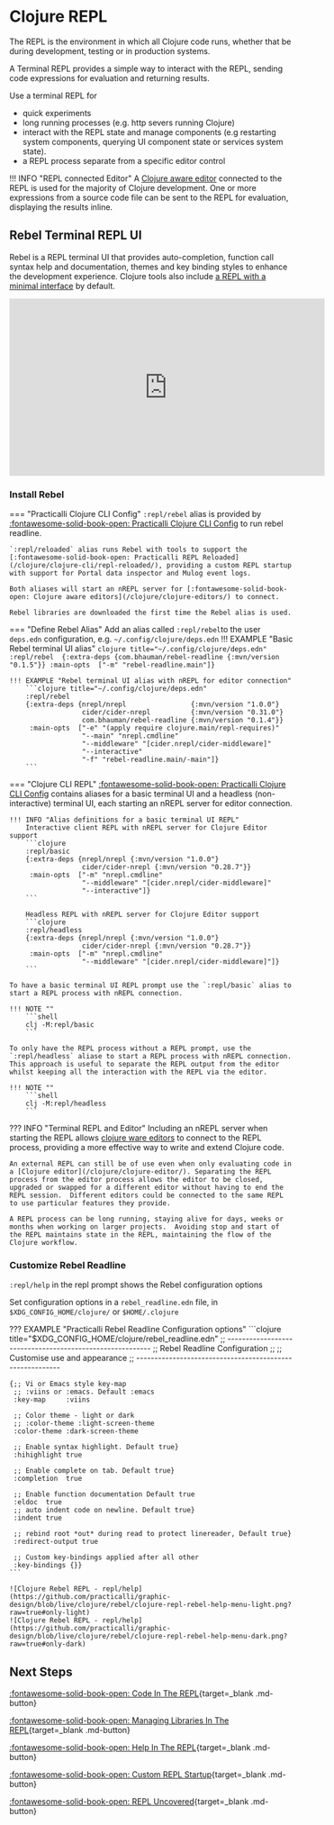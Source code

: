 # Clojure REPL

The REPL is the environment in which all Clojure code runs, whether that be during development, testing or in production systems.

A Terminal REPL provides a simple way to interact with the REPL, sending code expressions for evaluation and returning results. 

Use a  terminal REPL for 

* quick experiments
* long running processes (e.g. http severs running Clojure) 
* interact with the REPL state and manage components (e.g restarting system components, querying UI component state or services system state).
* a REPL process separate from a specific editor control

!!! INFO "REPL connected Editor"
    A [Clojure aware editor](/clojure/clojure-editors/) connected to the REPL is used for the majority of Clojure development.  One or more expressions from a source code file can be sent to the REPL for evaluation, displaying the results inline.


## Rebel Terminal REPL UI

Rebel is a REPL terminal UI that provides auto-completion, function call syntax help and documentation, themes and key binding styles to enhance the development experience.  Clojure tools also include [a REPL with a minimal interface](/alternative-tools/clojure-cli/basic-repl.md) by default.

<p style="text-align:center">
<iframe width="560" height="315" src="https://www.youtube.com/embed/U19TWMsg0s0" title="YouTube video player" frameborder="0" allow="accelerometer; autoplay; clipboard-write; encrypted-media; gyroscope; picture-in-picture" allowfullscreen></iframe>
</p>

### Install Rebel 

=== "Practicalli Clojure CLI Config"
    `:repl/rebel` alias is provided by [:fontawesome-solid-book-open: Practicalli Clojure CLI Config](/clojure/install/clojure-cli/#practicalli-clojure-cli-config) to run rebel readline.

    `:repl/reloaded` alias runs Rebel with tools to support the [:fontawesome-solid-book-open: Practicalli REPL Reloaded](/clojure/clojure-cli/repl-reloaded/), providing a custom REPL startup with support for Portal data inspector and Mulog event logs.

    Both aliases will start an nREPL server for [:fontawesome-solid-book-open: Clojure aware editors](/clojure/clojure-editors/) to connect.

    Rebel libraries are downloaded the first time the Rebel alias is used.


=== "Define Rebel Alias"
    Add an alias called `:repl/rebel`to the user `deps.edn` configuration, e.g. `~/.config/clojure/deps.edn`
    !!! EXAMPLE "Basic Rebel terminal UI alias"
        ```clojure title="~/.config/clojure/deps.edn"
        :repl/rebel 
        {:extra-deps {com.bhauman/rebel-readline {:mvn/version "0.1.5"}}
         :main-opts  ["-m" "rebel-readline.main"]}
        ```

    !!! EXAMPLE "Rebel terminal UI alias with nREPL for editor connection"
        ```clojure title="~/.config/clojure/deps.edn"
        :repl/rebel
        {:extra-deps {nrepl/nrepl                {:mvn/version "1.0.0"}
                      cider/cider-nrepl          {:mvn/version "0.31.0"}
                      com.bhauman/rebel-readline {:mvn/version "0.1.4"}}
         :main-opts  ["-e" "(apply require clojure.main/repl-requires)"
                      "--main" "nrepl.cmdline"
                      "--middleware" "[cider.nrepl/cider-middleware]"
                      "--interactive"
                      "-f" "rebel-readline.main/-main"]}
        ```


=== "Clojure CLI REPL"
    [:fontawesome-solid-book-open: Practicalli Clojure CLI Config](/clojure/install/clojure-cli/#practicalli-clojure-cli-config) contains aliases for a basic terminal UI and a headless (non-interactive) terminal UI, each starting an nREPL server for editor connection.

    !!! INFO "Alias definitions for a basic terminal UI REPL"
        Interactive client REPL with nREPL server for Clojure Editor support
        ```clojure
        :repl/basic
        {:extra-deps {nrepl/nrepl {:mvn/version "1.0.0"}
                      cider/cider-nrepl {:mvn/version "0.28.7"}}
         :main-opts  ["-m" "nrepl.cmdline"
                      "--middleware" "[cider.nrepl/cider-middleware]"
                      "--interactive"]}
        ```

        Headless REPL with nREPL server for Clojure Editor support
        ```clojure
        :repl/headless
        {:extra-deps {nrepl/nrepl {:mvn/version "1.0.0"}
                      cider/cider-nrepl {:mvn/version "0.28.7"}}
         :main-opts  ["-m" "nrepl.cmdline"
                      "--middleware" "[cider.nrepl/cider-middleware]"]}
        ```

    To have a basic terminal UI REPL prompt use the `:repl/basic` alias to start a REPL process with nREPL connection.

    !!! NOTE ""
        ```shell
        clj -M:repl/basic
        ```

    To only have the REPL process without a REPL prompt, use the `:repl/headless` aliase to start a REPL process with nREPL connection.  This approach is useful to separate the REPL output from the editor whilst keeping all the interaction with the REPL via the editor.

    !!! NOTE ""
        ```shell
        clj -M:repl/headless
        ```


??? INFO "Terminal REPL and Editor"
    Including an nREPL server when starting the REPL allows [clojure ware editors](/clojure/clojure-editors/) to connect to the REPL process, providing a more effective way to write and extend Clojure code.

    An external REPL can still be of use even when only evaluating code in a [Clojure editor](/clojure/clojure-editor/). Separating the REPL process from the editor process allows the editor to be closed, upgraded or swapped for a different editor without having to end the REPL session.  Different editors could be connected to the same REPL to use particular features they provide.

    A REPL process can be long running, staying alive for days, weeks or months when working on larger projects.  Avoiding stop and start of the REPL maintains state in the REPL, maintaining the flow of the Clojure workflow.



### Customize Rebel Readline

`:repl/help` in the repl prompt shows the Rebel configuration options

Set configuration options in a `rebel_readline.edn` file, in `$XDG_CONFIG_HOME/clojure/` or `$HOME/.clojure`

??? EXAMPLE "Practicalli Rebel Readline Configuration options"
    ```clojure title="$XDG_CONFIG_HOME/clojure/rebel_readline.edn"
    ;; ---------------------------------------------------------
    ;; Rebel Readline Configuration
    ;;
    ;; Customise use and appearance
    ;; ---------------------------------------------------------
    
    {;; Vi or Emacs style key-map
     ;; :viins or :emacs. Default :emacs
     :key-map     :viins
    
     ;; Color theme - light or dark
     ;; :color-theme :light-screen-theme
     :color-theme :dark-screen-theme
    
     ;; Enable syntax highlight. Default true}
     :hihighlight true
    
     ;; Enable complete on tab. Default true}
     :completion  true
    
     ;; Enable function documentation Default true
     :eldoc  true
     ;; auto indent code on newline. Default true}
     :indent true
    
     ;; rebind root *out* during read to protect linereader, Default true}
     :redirect-output true
    
     ;; Custom key-bindings applied after all other 
     :key-bindings {}}
    ```

    ![Clojure Rebel REPL - repl/help](https://github.com/practicalli/graphic-design/blob/live/clojure/rebel/clojure-repl-rebel-help-menu-light.png?raw=true#only-light)
    ![Clojure Rebel REPL - repl/help](https://github.com/practicalli/graphic-design/blob/live/clojure/rebel/clojure-repl-rebel-help-menu-dark.png?raw=true#only-dark)


## Next Steps

[:fontawesome-solid-book-open: Code In The REPL](coding.md){target=_blank .md-button} 

[:fontawesome-solid-book-open: Managing Libraries In The REPL](libraries.md){target=_blank .md-button} 

[:fontawesome-solid-book-open: Help In The REPL](help.md){target=_blank .md-button} 

[:fontawesome-solid-book-open: Custom REPL Startup](../repl-startup.md){target=_blank .md-button} 

[:fontawesome-solid-book-open: REPL Uncovered](repl-uncovered.md){target=_blank .md-button} 




